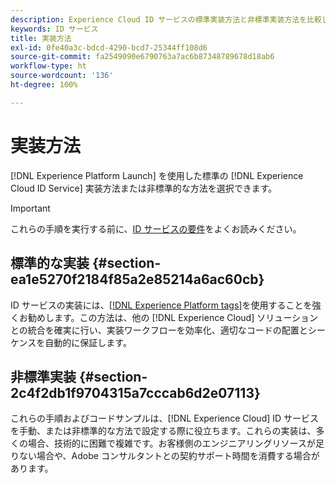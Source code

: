 ```yaml
---
description: Experience Cloud ID サービスの標準実装方法と非標準実装方法を比較してください。
keywords: ID サービス
title: 実装方法
exl-id: 0fe40a3c-bdcd-4290-bcd7-25344ff108d6
source-git-commit: fa2549090e6790763a7ac6b87348789678d18ab6
workflow-type: ht
source-wordcount: '136'
ht-degree: 100%

---
```


# 実装方法

[!DNL Experience Platform Launch] を使用した標準の [!DNL Experience Cloud ID Service] 実装方法または非標準的な方法を選択できます。

>[!IMPORTANT]
>
>これらの手順を実行する前に、[ID サービスの要件](../reference/requirements.md)をよくお読みください。

## 標準的な実装 {#section-ea1e5270f2184f85a2e85214a6ac60cb}

ID サービスの実装には、[[!DNL Experience Platform tags]](https://experienceleague.adobe.com/docs/experience-platform/tags/home.html?lang=ja)を使用することを強くお勧めします。この方法は、他の [!DNL Experience Cloud] ソリューションとの統合を確実に行い、実装ワークフローを効率化、適切なコードの配置とシーケンスを自動的に保証します。

## 非標準実装 {#section-2c4f2db1f9704315a7cccab6d2e07113}

これらの手順およびコードサンプルは、[!DNL Experience Cloud] ID サービスを手動、または非標準的な方法で設定する際に役立ちます。これらの実装は、多くの場合、技術的に困難で複雑です。お客様側のエンジニアリングリソースが足りない場合や、Adobe コンサルタントとの契約サポート時間を消費する場合があります。

